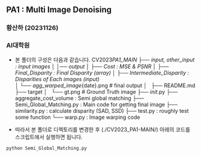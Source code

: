 ## PA1 : Multi Image Denoising

### 황산하 (20231126)

### AI대학원

- 본 폴더의 구성은 다음과 같습니다.
  CV2023*PA1_MAIN
  ├── input, other_input : input images
  │
  │── output
  │ ├── Cost : MSE & PSNR
  │ ├── Final_Disparity : Final Disparity (array)
  │ ├── Intermediate_Disparity : Disparities of Each images (input)  
  │ └── agg_warped_image*{date}.png # final output
  │  
  ├── README.md
  ├── target
  │   └── gt.png # Ground Truth image
  ├── _init_.py
  ├── aggregate_cost_volume : Semi global matching
  ├── Semi_Global_Matching.py : Main code for getting final image
  ├── similarity.py : calculate disparity (SAD, SSD)
  ├── test.py : roughly test some function
  └── warp.py : Image warping code

- 따라서 본 폴더로 디렉토리를 변경한 후 (./CV2023_PA1-MAIN/) 아래의 코드를 스크립트에서 실행하면 됩니다.

```
python Semi_Global_Matching.py
```
